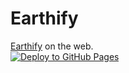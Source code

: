# Earthify

[Earthify](https://github.com/MysteryCoder456/Earthify-App) on the web.<br>
[![Deploy to GitHub Pages](https://github.com/MysteryCoder456/Earthify-Web/actions/workflows/deploy-gh-pages.yml/badge.svg?branch=production)](https://github.com/MysteryCoder456/Earthify-Web/actions/workflows/deploy-gh-pages.yml)
